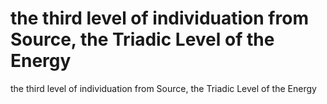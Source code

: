 # the third level of individuation from Source, the Triadic Level of the Energy

the third level of individuation from Source, the Triadic Level of the Energy